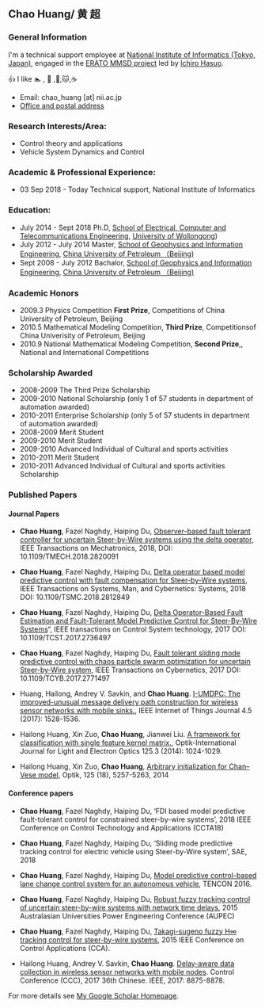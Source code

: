 ## Chao Huang/ 黄 超
### General Information
I'm a technical support employee at [National Institute of Informatics (Tokyo, Japan)](https://www.nii.ac.jp/en/), engaged in the [ERATO MMSD project](https://group-mmm.org/eratommsd/) led by [Ichiro Hasuo](http://group-mmm.org/~ichiro/).

:+1: I like :swimmer: , :running: ,:icecream:,:cat:,:coffee:

* Email: chao_huang [at] nii.ac.jp
* [Office and postal address](http://group-mmm.org/eratommsd/access/)

 
### Research Interests/Area:  
* Control theory and applications
* Vehicle System Dynamics and Control

### Academic & Professional Experience:

* 03 Sep 2018 -   Today           Technical support, National Institute of Informatics

### Education:

* July 2014 -  Sept 2018  Ph.D, [School of Electrical, Computer and Telecommunications Engineering](https://eis.uow.edu.au/secte/index.html), [University of Wollongong](https://www.uow.edu.au/index.html))  
* July 2012 -  July 2014  Master, [School of Geophysics and Information Engineering](http://www.cup.edu.cn/cgi/), [China University of Petroleum （Beijing)](http://www.cup.edu.cn)  
* Sept 2008 -  July 2012  Bachalor, [School of Geophysics and Information Engineering](http://www.cup.edu.cn/cgi/), [China University of Petroleum （Beijing)](http://www.cup.edu.cn)  


### Academic Honors

* 2009.3   Physics Competition  **First Prize**, Competitions of China University of Petroleum, Beijing
* 2010.5   Mathematical Modeling Competition, **Third Prize**, Competitionsof China Univerisity of Petroleum, Beijing
* 2010.9   National Mathematical Modeling Competition, **Second Prize**,, National and International Competitions

### Scholarship Awarded

* 2008-2009 The Third Prize Scholarship  
* 2009-2010 National Scholarship (only 1 of 57 students in department of automation awarded)   
* 2010-2011 Enterprise Scholarship (only 5 of 57 students in department of automation awarded)   
* 2008-2009 Merit Student   
* 2009-2010 Merit Student    
* 2009-2010 Advanced Individual of Cultural and sports activities   
* 2010-2011 Merit Student    
* 2010-2011 Advanced Individual of Cultural and sports activities Scholarship  


### Published Papers

#### Journal Papers
* **Chao Huang**, Fazel Naghdy, Haiping Du, [Observer-based fault tolerant controller for uncertain Steer-by-Wire systems using the delta operator](https://ieeexplore.ieee.org/abstract/document/8326557/),
IEEE Transactions on Mechatronics, 2018, DOI: 10.1109/TMECH.2018.2820091

* **Chao Huang**, Fazel Naghdy, Haiping Du, [Delta operator based model predictive control with fault compensation for Steer-by-Wire systems](https://ieeexplore.ieee.org/abstract/document/8327624/), 
IEEE Transactions on Systems, Man, and Cybernetics: Systems, 2018 DOI: 10.1109/TSMC.2018.2812849

* **Chao Huang**, Fazel Naghdy, Haiping Du, [Delta Operator-Based Fault Estimation and Fault-Tolerant Model Predictive Control for Steer-By-Wire Systems](https://ieeexplore.ieee.org/abstract/document/8011492/)“, 
IEEE transactions on Control System technology, 2017 DOI: 10.1109/TCST.2017.2736497

* **Chao Huang**, Fazel Naghdy, Haiping Du, [Fault tolerant sliding mode predictive control with chaos particle swarm optimization for uncertain Steer-by-Wire system](https://ieeexplore.ieee.org/abstract/document/8114322/), 
IEEE Transactions on Cybernetics, 2017 DOI: 10.1109/TCYB.2017.2771497

* Huang, Hailong, Andrey V. Savkin, and **Chao Huang**. [I-UMDPC: The improved-unusual message delivery path construction for wireless sensor networks with mobile sinks.](https://ieeexplore.ieee.org/abstract/document/7932837/), 
IEEE Internet of Things Journal 4.5 (2017): 1528-1536.

* Hailong Huang, Xin Zuo, **Chao Huang**, Jianwei Liu. [A framework for classification with single feature kernel matrix.](https://www.sciencedirect.com/science/article/pii/S0030402613010991), Optik-International Journal for Light and Electron Optics 125.3 (2014): 1024-1029.

* Hailong Huang, Xin Zuo, **Chao Huang**, [Arbitrary initialization for Chan–Vese model](https://www.sciencedirect.com/science/article/pii/S0030402614006962), Optik, 125 (18), 5257-5263, 2014

#### Conference papers

* **Chao Huang**, Fazel Naghdy, Haiping Du, ‘FDI based model predictive fault-tolerant control for constrained steer-by-wire systems’, 
2018 IEEE Conference on Control Technology and Applications (CCTA18)

* **Chao Huang**, Fazel Naghdy, Haiping Du, ‘Sliding mode predictive tracking control for electric vehicle using Steer-by-Wire system’, SAE, 2018

* **Chao Huang**, Fazel Naghdy, Haiping Du, [Model predictive control-based lane change control system for an autonomous vehicle](https://ieeexplore.ieee.org/abstract/document/7848673/), TENCON 2016.

* **Chao Huang**, Fazel Naghdy, Haiping Du, [Robust fuzzy tracking control of uncertain steer-by-wire systems with network time delays](https://www.researchgate.net/profile/Chao_Huang34/publication/308901530_Robust_fuzzy_tracking_control_of_uncertain_steer-by-wire_systems_with_network_time_delays/links/58337c8408ae004f74c5adfe/Robust-fuzzy-tracking-control-of-uncertain-steer-by-wire-systems-with-network-time-delays.pdf), 
2015 Australasian Universities Power Engineering Conference (AUPEC)

* **Chao Huang**, Fazel Naghdy, Haiping Du, [Takagi-sugeno fuzzy H∞ tracking control for steer-by-wire systems](https://ieeexplore.ieee.org/abstract/document/7320857/), 
2015 IEEE Conference on Control Applications (CCA).

* Hailong Huang, Andrey V. Savkin, **Chao Huang**. [Delay-aware data collection in wireless sensor networks with mobile nodes](https://ieeexplore.ieee.org/document/8028768/). Control Conference (CCC), 2017 36th Chinese. IEEE, 2017: 8875-8878. 



For more details see [My Google Scholar Homepage](https://scholar.google.com/citations?user=oANU1j4AAAAJ&hl=en).
